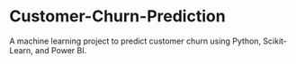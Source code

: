 # Customer-Churn-Prediction
A machine learning project to predict customer churn using Python, Scikit-Learn, and Power BI.
